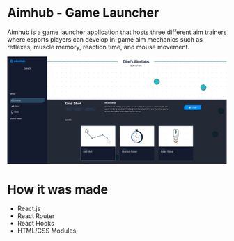 <h1>Aimhub - Game Launcher</h1>
<p>Aimhub is a game launcher application that hosts three different aim trainers where esports players can develop in-game aim mechanics such as reflexes, muscle memory, reaction time, and mouse movement.</p>

![AimhubScreenshot](/git-img/AimhubScreenshot.png)

<h1>How it was made</h1>
<ul>
  <li>React.js</li>
  <li>React Router</li>
  <li>React Hooks</li>
  <li>HTML/CSS Modules</li>
</ul>
